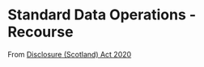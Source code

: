 # Standard Data Operations - Recourse

From [Disclosure (Scotland) Act 2020](https://www.legislation.gov.uk/asp/2020/13/contents/enacted)

```

```